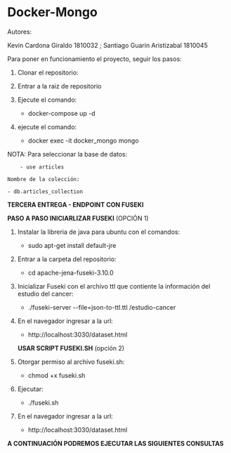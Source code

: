 # Docker-Mongo

Autores:

Kevin Cardona Giraldo 1810032 ;
Santiago Guarin Aristizabal 1810045

Para poner en funcionamiento el proyecto, seguir los pasos:

1. Clonar el repositorio:

2. Entrar a la raiz de repositorio
   	 
3. Ejecute el comando: 
	
	- docker-compose up -d

4. ejecute el comando: 
	
	- docker exec -it docker_mongo mongo


NOTA:
	Para seleccionar la base de datos:
 
		- use articles

	Nombre de la colección:
	
	- db.articles_collection


**TERCERA ENTREGA - ENDPOINT CON FUSEKI**

   **PASO A PASO INICIARLIZAR FUSEKI** (OPCIÓN 1) 

1) Instalar  la libreria  de java para ubuntu con el comandos:
	- sudo apt-get install default-jre
2) Entrar a la carpeta del repositorio:
 	- cd apache-jena-fuseki-3.10.0
3) Inicializar Fuseki con el archivo ttl que contiente la información del estudio del cancer:
	- ./fuseki-server --file=json-to-ttl.ttl /estudio-cancer
4) En el navegador ingresar a la url:
	- http://localhost:3030/dataset.html

   **USAR SCRIPT FUSEKI.SH** (opción 2)

1) Otorgar permiso al archivo fuseki.sh:
	- chmod +x fuseki.sh
2) Ejecutar:
	- ./fuseki.sh
3) En el navegador ingresar a la url:
	- http://localhost:3030/dataset.html

**A CONTINUACIÓN PODREMOS  EJECUTAR LAS SIGUIENTES CONSULTAS**


